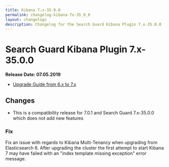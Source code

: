 ```yaml
---
title: Kibana 7.x-35.0.0
permalink: changelog-kibana-7x-35_0_0
layout: changelogs
description: Changelog for the Search Guard Kibana Plugin 7.x-35.0.0
---
```

<!---
Copyright 2020 floragunn GmbH
-->

# Search Guard Kibana Plugin 7.x-35.0.0

**Release Date: 07.05.2019**

* [Upgrade Guide from 6.x to 7.x](sg-upgrade-6-7)

## Changes

* This is a compatibility release for 7.0.1 and Search Guard 7.x-35.0.0 which does not add new features

### Fix

Fix an issue with regards to Kibana Multi-Tenancy when upgrading from Elasticsearch 6. After upgrading the cluster the first attempt to start Kibana 7 may have failed with an "index template missing exception" error message.